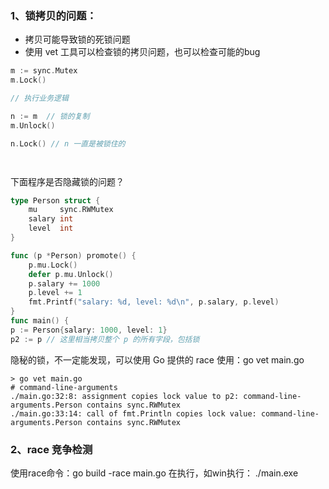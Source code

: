 ### 1、锁拷贝的问题：
* 拷贝可能导致锁的死锁问题
* 使用 vet 工具可以检查锁的拷贝问题，也可以检查可能的bug


```go
m := sync.Mutex
m.Lock()

// 执行业务逻辑

n := m  // 锁的复制
m.Unlock()

n.Lock() // n 一直是被锁住的




```

下面程序是否隐藏锁的问题？
```go
type Person struct {
	mu     sync.RWMutex
	salary int
	level  int
}

func (p *Person) promote() {
	p.mu.Lock()
	defer p.mu.Unlock()
	p.salary += 1000
	p.level += 1
	fmt.Printf("salary: %d, level: %d\n", p.salary, p.level)
}
func main() {
p := Person{salary: 1000, level: 1}
p2 := p // 这里相当拷贝整个 p 的所有字段，包括锁

```

隐秘的锁，不一定能发现，可以使用 Go 提供的 race
使用：go vet main.go

```shell
> go vet main.go                                                                               
# command-line-arguments
./main.go:32:8: assignment copies lock value to p2: command-line-arguments.Person contains sync.RWMutex
./main.go:33:14: call of fmt.Println copies lock value: command-line-arguments.Person contains sync.RWMutex
```

### 2、race 竞争检测

使用race命令：go build -race main.go
在执行，如win执行： ./main.exe